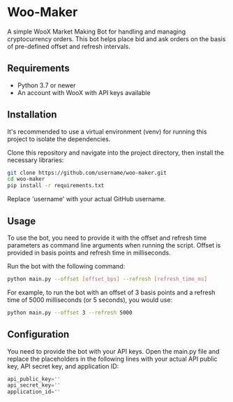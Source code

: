 # Woo-Maker
A simple WooX Market Making Bot for handling and managing cryptocurrency orders. This bot helps place bid and ask orders on the basis of pre-defined offset and refresh intervals.

## Requirements
- Python 3.7 or newer
- An account with WooX with API keys available

## Installation
It's recommended to use a virtual environment (venv) for running this project to isolate the dependencies. 

Clone this repository and navigate into the project directory, then install the necessary libraries:

```bash
git clone https://github.com/username/woo-maker.git
cd woo-maker
pip install -r requirements.txt
```
Replace 'username' with your actual GitHub username.

## Usage
To use the bot, you need to provide it with the offset and refresh time parameters as command line arguments when running the script. Offset is provided in basis points and refresh time in milliseconds.

Run the bot with the following command:

```bash
python main.py --offset [offset_bps] --refresh [refresh_time_ms]

```
For example, to run the bot with an offset of 3 basis points and a refresh time of 5000 milliseconds (or 5 seconds), you would use:

```bash
python main.py --offset 3 --refresh 5000
```
## Configuration
You need to provide the bot with your API keys. Open the main.py file and replace the placeholders in the following lines with your actual API public key, API secret key, and application ID:

```python
api_public_key=''
api_secret_key=''
application_id=''
```
